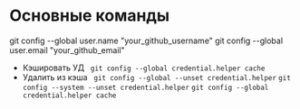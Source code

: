 # Основные команды

git config --global user.name "your_github_username"
git config --global user.email "your_github_email"

- Кэшировать УД
``` git config --global credential.helper cache``` 
- Удалить из кэша
``` git config --global --unset credential.helper```
``` git config --system --unset credential.helper ```
``` git config --global credential.helper cache ```